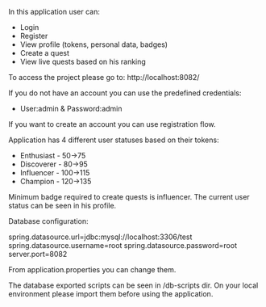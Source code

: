 In this application user can:
- Login
- Register
- View profile (tokens, personal data, badges)
- Create a quest
- View live quests based on his ranking

To access the project please go to: http://localhost:8082/

If you do not have an account you can use the predefined credentials:
  - User:admin & Password:admin

If you want to create an account you can use registration flow.

Application has 4 different user statuses based on their tokens:
- Enthusiast - 50->75
- Discoverer - 80->95
- Influencer - 100->115
- Champion - 120->135

Minimum badge required to create quests is influencer.
The current user status can be seen in his profile.

Database configuration:

spring.datasource.url=jdbc:mysql://localhost:3306/test
spring.datasource.username=root
spring.datasource.password=root
server.port=8082

From application.properties you can change them.

The database exported scripts can be seen in /db-scripts dir. On your local environment please import them before using the application.

